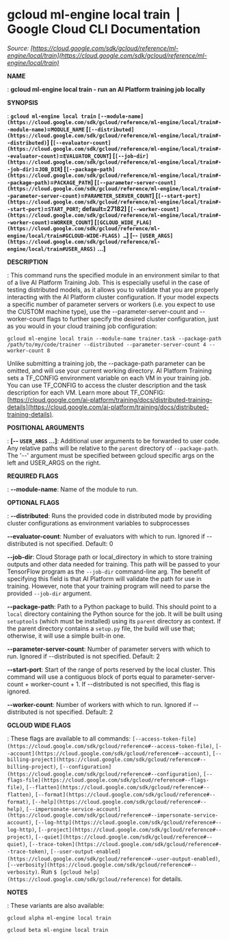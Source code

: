 # gcloud ml-engine local train  |  Google Cloud CLI Documentation

*Source: [https://cloud.google.com/sdk/gcloud/reference/ml-engine/local/train](https://cloud.google.com/sdk/gcloud/reference/ml-engine/local/train)*

**NAME**

: **gcloud ml-engine local train - run an AI Platform training job locally**

**SYNOPSIS**

: **`gcloud ml-engine local train` `[--module-name](https://cloud.google.com/sdk/gcloud/reference/ml-engine/local/train#--module-name)`=`MODULE_NAME` [`[--distributed](https://cloud.google.com/sdk/gcloud/reference/ml-engine/local/train#--distributed)`] [`[--evaluator-count](https://cloud.google.com/sdk/gcloud/reference/ml-engine/local/train#--evaluator-count)`=`EVALUATOR_COUNT`] [`[--job-dir](https://cloud.google.com/sdk/gcloud/reference/ml-engine/local/train#--job-dir)`=`JOB_DIR`] [`[--package-path](https://cloud.google.com/sdk/gcloud/reference/ml-engine/local/train#--package-path)`=`PACKAGE_PATH`] [`[--parameter-server-count](https://cloud.google.com/sdk/gcloud/reference/ml-engine/local/train#--parameter-server-count)`=`PARAMETER_SERVER_COUNT`] [`[--start-port](https://cloud.google.com/sdk/gcloud/reference/ml-engine/local/train#--start-port)`=`START_PORT`; default=27182] [`[--worker-count](https://cloud.google.com/sdk/gcloud/reference/ml-engine/local/train#--worker-count)`=`WORKER_COUNT`] [`[GCLOUD_WIDE_FLAG](https://cloud.google.com/sdk/gcloud/reference/ml-engine/local/train#GCLOUD-WIDE-FLAGS) …`] [-- `[USER_ARGS](https://cloud.google.com/sdk/gcloud/reference/ml-engine/local/train#USER_ARGS)` …]**

**DESCRIPTION**

: This command runs the specified module in an environment similar to that of a
live AI Platform Training Job.
This is especially useful in the case of testing distributed models, as it
allows you to validate that you are properly interacting with the AI Platform
cluster configuration. If your model expects a specific number of parameter
servers or workers (i.e. you expect to use the CUSTOM machine type), use the
--parameter-server-count and --worker-count flags to further specify the desired
cluster configuration, just as you would in your cloud training job
configuration:

```
gcloud ml-engine local train --module-name trainer.task --package-path /path/to/my/code/trainer --distributed --parameter-server-count 4 --worker-count 8
```

Unlike submitting a training job, the --package-path parameter can be omitted,
and will use your current working directory.
AI Platform Training sets a TF_CONFIG environment variable on each VM in your
training job. You can use TF_CONFIG to access the cluster description and the
task description for each VM.
Learn more about TF_CONFIG: [https://cloud.google.com/ai-platform/training/docs/distributed-training-details](https://cloud.google.com/ai-platform/training/docs/distributed-training-details).

**POSITIONAL ARGUMENTS**

: **[-- `USER_ARGS` …]**:
Additional user arguments to be forwarded to user code. Any relative paths will
be relative to the `parent` directory of `--package-path`.
The '--' argument must be specified between gcloud specific args on the left and
USER_ARGS on the right.

**REQUIRED FLAGS**

: **--module-name**:
Name of the module to run.

**OPTIONAL FLAGS**

: **--distributed**:
Runs the provided code in distributed mode by providing cluster configurations
as environment variables to subprocesses

**--evaluator-count**:
Number of evaluators with which to run. Ignored if --distributed is not
specified. Default: 0

**--job-dir**:
Cloud Storage path or local_directory in which to store training outputs and
other data needed for training.
This path will be passed to your TensorFlow program as the
`--job-dir` command-line arg. The benefit of specifying this field is
that AI Platform will validate the path for use in training. However, note that
your training program will need to parse the provided `--job-dir`
argument.

**--package-path**:
Path to a Python package to build. This should point to a `local`
directory containing the Python source for the job. It will be built using
`setuptools` (which must be installed) using its `parent`
directory as context. If the parent directory contains a `setup.py`
file, the build will use that; otherwise, it will use a simple built-in one.

**--parameter-server-count**:
Number of parameter servers with which to run. Ignored if --distributed is not
specified. Default: 2

**--start-port**:
Start of the range of ports reserved by the local cluster. This command will use
a contiguous block of ports equal to parameter-server-count + worker-count + 1.
If --distributed is not specified, this flag is ignored.

**--worker-count**:
Number of workers with which to run. Ignored if --distributed is not specified.
Default: 2

**GCLOUD WIDE FLAGS**

: These flags are available to all commands: `[--access-token-file](https://cloud.google.com/sdk/gcloud/reference#--access-token-file)`,
`[--account](https://cloud.google.com/sdk/gcloud/reference#--account)`, `[--billing-project](https://cloud.google.com/sdk/gcloud/reference#--billing-project)`,
`[--configuration](https://cloud.google.com/sdk/gcloud/reference#--configuration)`,
`[--flags-file](https://cloud.google.com/sdk/gcloud/reference#--flags-file)`,
`[--flatten](https://cloud.google.com/sdk/gcloud/reference#--flatten)`, `[--format](https://cloud.google.com/sdk/gcloud/reference#--format)`, `[--help](https://cloud.google.com/sdk/gcloud/reference#--help)`, `[--impersonate-service-account](https://cloud.google.com/sdk/gcloud/reference#--impersonate-service-account)`,
`[--log-http](https://cloud.google.com/sdk/gcloud/reference#--log-http)`,
`[--project](https://cloud.google.com/sdk/gcloud/reference#--project)`, `[--quiet](https://cloud.google.com/sdk/gcloud/reference#--quiet)`, `[--trace-token](https://cloud.google.com/sdk/gcloud/reference#--trace-token)`, `[--user-output-enabled](https://cloud.google.com/sdk/gcloud/reference#--user-output-enabled)`,
`[--verbosity](https://cloud.google.com/sdk/gcloud/reference#--verbosity)`.
Run `$ [gcloud help](https://cloud.google.com/sdk/gcloud/reference)` for details.

**NOTES**

: These variants are also available:

```
gcloud alpha ml-engine local train
```

```
gcloud beta ml-engine local train
```